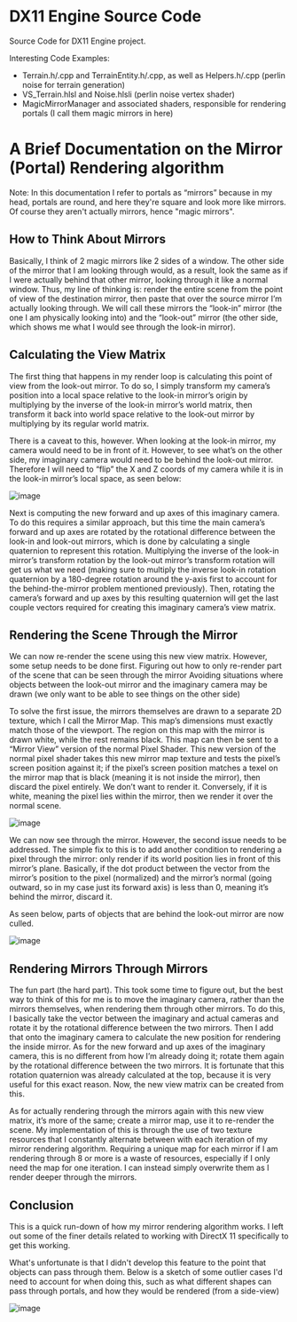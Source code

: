# DX11 Engine Source Code
Source Code for DX11 Engine project.

Interesting Code Examples:

- Terrain.h/.cpp and TerrainEntity.h/.cpp, as well as Helpers.h/.cpp (perlin noise for terrain generation)
- VS_Terrain.hlsl and Noise.hlsli (perlin noise vertex shader)
- MagicMirrorManager and associated shaders, responsible for rendering portals (I call them magic mirrors in here)

# A Brief Documentation on the Mirror (Portal) Rendering algorithm

Note: In this documentation I refer to portals as “mirrors” because in my head, portals are round, and here they're square and look more like mirrors. Of course they aren't actually mirrors, hence "magic mirrors".

## How to Think About Mirrors

Basically, I think of 2 magic mirrors like 2 sides of a window. The other side of the mirror that I am looking through would, as a result, look the same as if I were actually behind that other mirror, looking through it like a normal window. Thus, my line of thinking is: render the entire scene from the point of view of the destination mirror, then paste that over the source mirror I’m actually looking through. We will call these mirrors the “look-in” mirror (the one I am physically looking into) and the “look-out” mirror (the other side, which shows me what I would see through the look-in mirror).

## Calculating the View Matrix

The first thing that happens in my render loop is calculating this point of view from the look-out mirror. To do so, I simply transform my camera’s position into a local space relative to the look-in mirror’s origin by multiplying by the inverse of the look-in mirror’s world matrix, then transform it back into world space relative to the look-out mirror by multiplying by its regular world matrix.

There is a caveat to this, however. When looking at the look-in mirror, my camera would need to be in front of it. However, to see what’s on the other side, my imaginary camera would need to be behind the look-out mirror. Therefore I will need to “flip” the X and Z coords of my camera while it is in the look-in mirror’s local space, as seen below:

![image](https://github.com/TheOneAbis/DirectX11_Engine/assets/26350896/1f5ba4cb-d912-4434-9963-c007a0ab0251)

Next is computing the new forward and up axes of this imaginary camera. To do this requires a similar approach, but this time the main camera’s forward and up axes are rotated by the rotational difference between the look-in and look-out mirrors, which is done by calculating a single quaternion to represent this rotation. Multiplying the inverse of the look-in mirror’s transform rotation by the look-out mirror’s transform rotation will get us what we need (making sure to multiply the inverse look-in rotation quaternion by a 180-degree rotation around the y-axis first to account for the behind-the-mirror problem mentioned previously). Then, rotating the camera’s forward and up axes by this resulting quaternion will get the last couple vectors required for creating this imaginary camera’s view matrix.

## Rendering the Scene Through the Mirror

We can now re-render the scene using this new view matrix. However, some setup needs to be done first.
Figuring out how to only re-render part of the scene that can be seen through the mirror
Avoiding situations where objects between the look-out mirror and the imaginary camera may be drawn (we only want to be able to see things on the other side)

To solve the first issue, the mirrors themselves are drawn to a separate 2D texture, which I call the Mirror Map. This map’s dimensions must exactly match those of the viewport. The region on this map with the mirror is drawn white, while the rest remains black. This map can then be sent to a “Mirror View” version of the normal Pixel Shader. This new version of the normal pixel shader takes this new mirror map texture and tests the pixel’s screen position against it; if the pixel’s screen position matches a texel on the mirror map that is black (meaning it is not inside the mirror), then discard the pixel entirely. We don’t want to render it. Conversely, if it is white, meaning the pixel lies within the mirror, then we render it over the normal scene.

 ![image](https://github.com/TheOneAbis/DirectX11_Engine/assets/26350896/aa92c2be-3d19-459f-9f9e-35f41a734881)

We can now see through the mirror. However, the second issue needs to be addressed. The simple fix to this is to add another condition to rendering a pixel through the mirror: only render if its world position lies in front of this mirror’s plane. Basically, if the dot product between the vector from the mirror’s position to the pixel (normalized) and the mirror’s normal (going outward, so in my case just its forward axis) is less than 0, meaning it’s behind the mirror, discard it.
 
As seen below, parts of objects that are behind the look-out mirror are now culled.

![image](https://github.com/TheOneAbis/DirectX11_Engine/assets/26350896/3bb365da-0bcc-46e8-9b52-4ef5a4921f2d)

## Rendering Mirrors Through Mirrors

The fun part (the hard part). This took some time to figure out, but the best way to think of this for me is to move the imaginary camera, rather than the mirrors themselves, when rendering them through other mirrors. To do this, I basically take the vector between the imaginary and actual cameras and rotate it by the rotational difference between the two mirrors. Then I add that onto the imaginary camera to calculate the new position for rendering the inside mirror. As for the new forward and up axes of the imaginary camera, this is no different from how I’m already doing it; rotate them again by the rotational difference between the two mirrors. It is fortunate that this rotation quaternion was already calculated at the top, because it is very useful for this exact reason. Now, the new view matrix can be created from this.

As for actually rendering through the mirrors again with this new view matrix, it’s more of the same; create a mirror map, use it to re-render the scene. My implementation of this is through the use of two texture resources that I constantly alternate between with each iteration of my mirror rendering algorithm. Requiring a unique map for each mirror if I am rendering through 8 or more is a waste of resources, especially if I only need the map for one iteration. I can instead simply overwrite them as I render deeper through the mirrors.

## Conclusion

This is a quick run-down of how my mirror rendering algorithm works. I left out some of the finer details related to working with DirectX 11 specifically to get this working. 

What's unfortunate is that I didn't develop this feature to the point that objects can pass through them. Below is a sketch of some outlier cases I'd need to account for when doing this, such as what different shapes can pass through portals, and how they would be rendered (from a side-view)

![image](https://github.com/TheOneAbis/DirectX11_Engine/assets/26350896/3d341136-dff5-4659-94ee-800af106d3f3)

